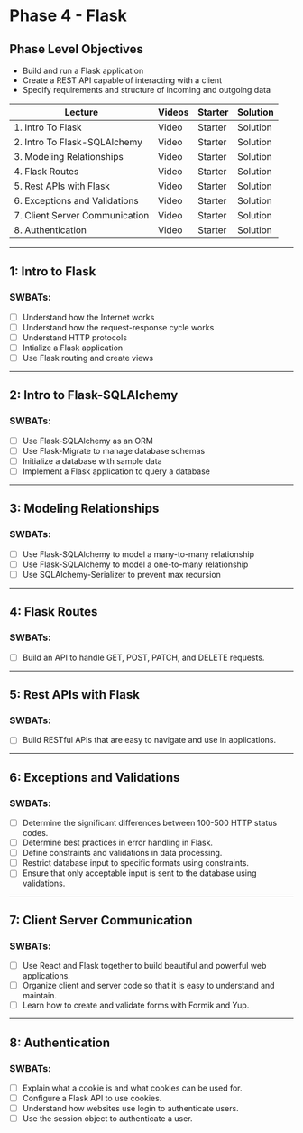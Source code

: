 # Phase 4 - Flask

## Phase Level Objectives

- Build and run a Flask application
- Create a REST API capable of interacting with a client
- Specify requirements and structure of incoming and outgoing data


| Lecture | Videos | Starter | Solution |
| ------- | ------ | ------- | -------- |
| 1. Intro To Flask | Video | Starter | Solution |
| 2. Intro To Flask-SQLAlchemy | Video | Starter | Solution |
| 3. Modeling Relationships | Video | Starter | Solution |
| 4. Flask Routes | Video | Starter | Solution | 
| 5. Rest APIs with Flask   | Video | Starter | Solution |
| 6. Exceptions and Validations | Video | Starter | Solution |
| 7. Client Server Communication  | Video | Starter | Solution |
| 8. Authentication | Video | Starter | Solution |

***

## 1: Intro to Flask
### SWBATs:
- [ ] Understand how the Internet works
- [ ] Understand how the request-response cycle works
- [ ] Understand HTTP protocols
- [ ] Intialize a Flask application
- [ ] Use Flask routing and create views

***

## 2: Intro to Flask-SQLAlchemy
### SWBATs:
- [ ] Use Flask-SQLAlchemy as an ORM
- [ ] Use Flask-Migrate to manage database schemas
- [ ] Initialize a database with sample data
- [ ] Implement a Flask application to query a database

***

## 3: Modeling Relationships
### SWBATs:
- [ ] Use Flask-SQLAlchemy to model a many-to-many relationship
- [ ] Use Flask-SQLAlchemy to model a one-to-many relationship
- [ ] Use SQLAlchemy-Serializer to prevent max recursion

***

## 4: Flask Routes
### SWBATs:
- [ ] Build an API to handle GET, POST, PATCH, and DELETE requests.

***

## 5: Rest APIs with Flask
### SWBATs:
- [ ] Build RESTful APIs that are easy to navigate and use in applications.

***

## 6: Exceptions and Validations
### SWBATs:
- [ ] Determine the significant differences between 100-500 HTTP status codes.
- [ ] Determine best practices in error handling in Flask.
- [ ] Define constraints and validations in data processing.
- [ ] Restrict database input to specific formats using constraints.
- [ ] Ensure that only acceptable input is sent to the database using validations.

***

## 7: Client Server Communication
### SWBATs:
- [ ] Use React and Flask together to build beautiful and powerful web applications.
- [ ] Organize client and server code so that it is easy to understand and maintain.
- [ ] Learn how to create and validate forms with Formik and Yup.

***

## 8: Authentication
### SWBATs:
- [ ] Explain what a cookie is and what cookies can be used for.
- [ ] Configure a Flask API to use cookies.
- [ ] Understand how websites use login to authenticate users.
- [ ] Use the session object to authenticate a user.
